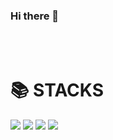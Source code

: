 ### Hi there 👋

<!--
**jonghoon7431/jonghoon7431** is a ✨ _special_ ✨ repository because its `README.md` (this file) appears on your GitHub profile.-->

<br><br>

<div><h1>📚 STACKS</h1></div>
<div>
  <img src="https://img.shields.io/badge/HTML5-E34F26?style=for-the-badge&logo=java&logoColor=white"> 
  <img src="https://img.shields.io/badge/CSS-1572B6?style=for-the-badge&logo=java&logoColor=white">
  <img src="https://img.shields.io/badge/JAVASCRIPT-F7DF1E?style=for-the-badge&logo=java&logoColor=white">
  <img src="https://img.shields.io/badge/JQUERY-0769AD?style=for-the-badge&logo=java&logoColor=white">
</div>
